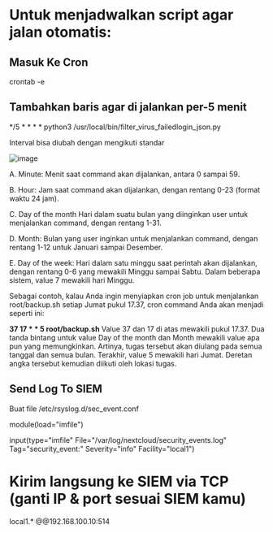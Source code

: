 # Untuk menjadwalkan script agar jalan otomatis:
## Masuk Ke Cron
   crontab -e
## Tambahkan baris agar di jalankan per-5 menit
   */5 * * * * python3 /usr/local/bin/filter_virus_failedlogin_json.py
   
   Interval bisa diubah dengan mengikuti standar
   
   ![image](https://github.com/user-attachments/assets/1af20dfc-842a-44ea-9759-d166e5553008)

   A. Minute:
   Menit saat command akan dijalankan, antara 0 sampai 59.
   
   B. Hour:
   Jam saat command akan dijalankan, dengan rentang 0-23 (format waktu 24 jam).
   
   C. Day of the month
   Hari dalam suatu bulan yang diinginkan user untuk menjalankan command, dengan rentang 1-31.
   
   D. Month:
   Bulan yang user inginkan untuk menjalankan command, dengan rentang 1-12 untuk Januari sampai Desember.

   E. Day of the week:
   Hari dalam satu minggu saat perintah akan dijalankan, dengan rentang 0-6 yang mewakili Minggu sampai Sabtu.
   Dalam beberapa sistem, value 7 mewakili hari Minggu.
   
   Sebagai contoh, kalau Anda ingin menyiapkan cron job untuk menjalankan root/backup.sh setiap Jumat pukul 17.37, cron command Anda akan       menjadi seperti ini:

   **37 17 * * 5 root/backup.sh**
   Value 37 dan 17 di atas mewakili pukul 17.37. Dua tanda bintang untuk value Day of the month dan Month mewakili value apa pun yang           memungkinkan. Artinya, tugas tersebut akan diulang pada semua tanggal dan semua bulan. Terakhir, value 5 mewakili hari Jumat.
   Deretan   angka tersebut kemudian diikuti oleh lokasi tugas.

## Send Log To SIEM
   Buat file /etc/rsyslog.d/sec_event.conf

   module(load="imfile")

   input(type="imfile"
         File="/var/log/nextcloud/security_events.log"
         Tag="security_event:"
         Severity="info"
         Facility="local1")

   # Kirim langsung ke SIEM via TCP (ganti IP & port sesuai SIEM kamu)
   local1.*                        @@192.168.100.10:514


